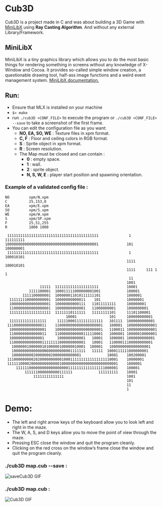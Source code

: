 # Cub3D


Cub3D is a project made in C and was about building a 3D Game with [MiniLibX](https://github.com/keuhdall/images_example) using **Ray Casting Algorithm**. And without any external Library/Framework.

## MiniLibX
MiniLibX is a tiny graphics library which allows you to do the most basic things for rendering something in screens without any knowledge of X-Window and Cocoa. It provides so-called simple window creation, a questionable drawing tool, half-ass image functions and a weird event management system.
[MiniLibX documentation.](https://harm-smits.github.io/42docs/libs/minilibx)

## Run:
* Ensure that MLX is installed on your machine
* `$> make`
* run `./cub3D <CONF_FILE>` to execute the program or `./cub3D <CONF_FILE> --save` to take a screenshot of the first frame.
* You can edit the configuration file as you want:
  - **NO, EA, SO, WE** : Texture files in xpm format.
  - **C, F** : Floor and ceiling colors in RGB format.
  - **S** : Sprite object in xpm format.
  - **R** : Screen resolution.
  - The Map must be closed and can contain :
    - **0** : empty space.
    - **1** : wall.
    - **2** : sprite object.
    - **N, S, W, E** : player start position and spawning orientation.
   
### Example of a validated config file :

```
NO         xpm/N.xpm
C          25,153,0
EA         xpm/E.xpm
SO         xpm/S.xpm
WE         xpm/W.xpm
S          xpm/SP.xpm
F          25,51,255
R          1000 1000

 111111111111111111111111111111111111111111              1      111111111
1000000000000000000000000000000000000000001             101     100000001
 111111111111111111111111111111111111111111              1      100010101
                                                        1111    100010101
                                                        1111     111 1 1
                                                         11
                                                        1001
                11111  11111111111111111111             10001
           1111100001  100011111000000001001            100001
        1111100000001  100000011010111111101            1000001
  1111111100000000001  10000000000011    101            10000001
  1000000000000000001  10000000000111   11011111111     100000001
  1100000000000000001  10000000000001   11000000001     1000000001
  1111111111111111111  11111110111111   11111111101     11101100001
                            10001               101     100000000001
  11111111111111111     111110001111111111111   101111  1000000000001
 111000000000000011    1100000000000000000001   100001  10000000000001
  10000000000000001    1000000000000000000001   1100011 10000000000001
  11000000000000011    1100000000000111110001   1000001 10000010000001
  1000000000000001      1000000000001   10001   1000001 1000000000001
  11000000000000011111111000000000001   10001   11000011100000000001
   1000000100000010100000100000010001  100001   1000000000000000001
   100000000000000N000000000001111111   11111  1000111111000000001
   10000000002000000020000000000001            10001    100200001
 111000000000202000000000010001111111111111111110001    10000001
 111111000020000000000000100000000000000000000000001    1000001
     11111100000000000000000011111111111111111000001    100001
         1111110000000000111111            111111111    10001
             11111111111111                             1001
                                                        101
                                                        11
                                                        1
```

# Demo:
- The left and right arrow keys of the keyboard allow you to look left and right in the maze.
- The W, A, S, and D keys allow you to move the point of view through the maze.
- Pressing ESC close the window and quit the program cleanly.
- Clicking on the red cross on the window’s frame close the window and
quit the program cleanly.

### ./cub3D map.cub --save :
![saveCub3D GIF](https://github.com/spydersy/pushed_cub/blob/master/gif/saveCub3D.gif)

### ./cub3D map.cub :
![Cub3D GIF](https://github.com/spydersy/pushed_cub/blob/master/gif/cub3D.gif)

